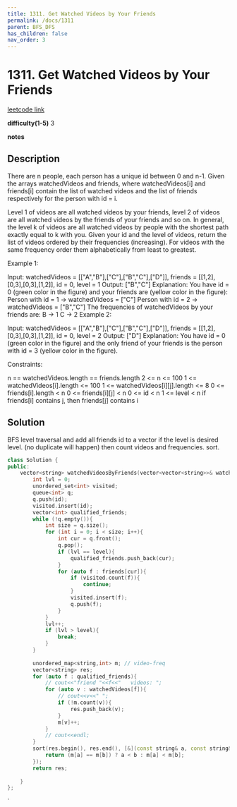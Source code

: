 ```yaml
---
title: 1311. Get Watched Videos by Your Friends
permalink: /docs/1311
parent: BFS_DFS
has_children: false
nav_order: 3
---
```

# 1311. Get Watched Videos by Your Friends
[leetcode link](https://leetcode.com/problems/get-watched-videos-by-your-friends/)

**difficulty(1-5)** 
3

**notes**   


## Description
There are n people, each person has a unique id between 0 and n-1. Given the arrays watchedVideos and friends, where watchedVideos[i] and friends[i] contain the list of watched videos and the list of friends respectively for the person with id = i.

Level 1 of videos are all watched videos by your friends, level 2 of videos are all watched videos by the friends of your friends and so on. In general, the level k of videos are all watched videos by people with the shortest path exactly equal to k with you. Given your id and the level of videos, return the list of videos ordered by their frequencies (increasing). For videos with the same frequency order them alphabetically from least to greatest. 

 

Example 1:



Input: watchedVideos = [["A","B"],["C"],["B","C"],["D"]], friends = [[1,2],[0,3],[0,3],[1,2]], id = 0, level = 1
Output: ["B","C"] 
Explanation: 
You have id = 0 (green color in the figure) and your friends are (yellow color in the figure):
Person with id = 1 -> watchedVideos = ["C"] 
Person with id = 2 -> watchedVideos = ["B","C"] 
The frequencies of watchedVideos by your friends are: 
B -> 1 
C -> 2
Example 2:



Input: watchedVideos = [["A","B"],["C"],["B","C"],["D"]], friends = [[1,2],[0,3],[0,3],[1,2]], id = 0, level = 2
Output: ["D"]
Explanation: 
You have id = 0 (green color in the figure) and the only friend of your friends is the person with id = 3 (yellow color in the figure).
 

Constraints:

n == watchedVideos.length == friends.length
2 <= n <= 100
1 <= watchedVideos[i].length <= 100
1 <= watchedVideos[i][j].length <= 8
0 <= friends[i].length < n
0 <= friends[i][j] < n
0 <= id < n
1 <= level < n
if friends[i] contains j, then friends[j] contains i

## Solution
BFS level traversal and add all friends id to a vector<int> if the level is desired level. (no duplicate will happen)
then count videos and frequencies. 
sort. 

```c++
class Solution {
public:
    vector<string> watchedVideosByFriends(vector<vector<string>>& watchedVideos, vector<vector<int>>& friends, int id, int level) {
        int lvl = 0;
        unordered_set<int> visited;
        queue<int> q;
        q.push(id);
        visited.insert(id);
        vector<int> qualified_friends;
        while (!q.empty()){
            int size = q.size();
            for (int i = 0; i < size; i++){
                int cur = q.front();
                q.pop();
                if (lvl == level){
                    qualified_friends.push_back(cur);
                }
                for (auto f : friends[cur]){
                    if (visited.count(f)){
                        continue;
                    }
                    visited.insert(f);
                    q.push(f);
                }
            }
            lvl++;
            if (lvl > level){
                break;
            }
        }
        
        unordered_map<string,int> m; // video-freq
        vector<string> res;
        for (auto f : qualified_friends){
            // cout<<"friend "<<f<<"   videos: ";
            for (auto v : watchedVideos[f]){
                // cout<<v<<" ";
                if (!m.count(v)){
                    res.push_back(v);
                }
                m[v]++;
            }
            // cout<<endl;
        }
        sort(res.begin(), res.end(), [&](const string& a, const string& b){
            return (m[a] == m[b]) ? a < b : m[a] < m[b];
        });
        return res;
            
    }
};
```

<!-- 
Default label
{: .label }

Blue label
{: .label .label-blue }

Stable
{: .label .label-green }

New release
{: .label .label-purple }

Coming soon
{: .label .label-yellow }

Deprecated
{: .label .label-red } -->
`
